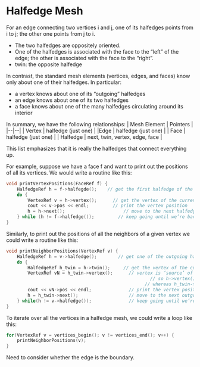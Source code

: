 # Halfedge Mesh

For an edge connecting two vertices i and j, one of its halfedges points from i to j; the other one points from j to i.
- The two halfedges are oppositely oriented.
- One of the halfedges is associated with the face to the “left” of the edge; the other is associated with the face to the “right”.
- twin: the opposite halfedge

In contrast, the standard mesh elements (vertices, edges, and faces) know only about one of their halfedges. In particular:
- a vertex knows about one of its “outgoing” halfedges
- an edge knows about one of its two halfedges
- a face knows about one of the many halfedges circulating around its interior

In summary, we have the following relationships:
| Mesh Element | Pointers |
|--|--|
| Vertex | halfedge (just one) |
|Edge | halfedge (just one) |
| Face | halfedge (just one) |
| Halfedge | next, twin, vertex, edge, face |

This list emphasizes that it is really the halfedges that connect everything up. 

For example, suppose we have a face f and want to print out the positions of all its vertices. We would write a routine like this:
```cpp
void printVertexPositions(FaceRef f) {
	HalfedgeRef h = f->halfegde();	  // get the first halfedge of the face
	do {
		VertexRef v = h->vertex();	    // get the vertex of the current halfedge
		cout << v->pos << endl;	        // print the vertex position
		h = h->next();			            // move to the next halfedge around the face
	} while (h != f->halfedge());		  // keep going until we’re back at the beginning
}
```

Similarly, to print out the positions of all the neighbors of a given vertex we could write a routine like this:
```cpp
void printNeighborPositions(VertexRef v) {
	HalfedgeRef h = v->halfedge();	      // get one of the outgoing halfedge of the vertex
	do {
		HalfedgeRef h_twin = h->twin();	    // get the vertex of the current halfedge
		VertexRef vN = h_twin->vertex();	  // vertex is ‘source’ of the half edge
							                          // so h->vertex() is v
						                            // whereas h_twin->vertex() is the neighbor vertex
		cout << vN->pos << endl;	          // print the vertex position
		h = h_twin->next();		              // move to the next outgoing halfedge of the vertex
	} while(h != v->halfedge());		      // keep going until we’re back at the beginning
}
```

To iterate over all the vertices in a halfedge mesh, we could write a loop like this:
```cpp
for(VertexRef v = vertices_begin(); v != vertices_end(); v++) {
	printNeighborPositions(v);
}
```

Need to consider whether the edge is the boundary.
